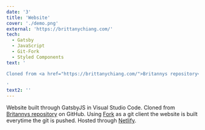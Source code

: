 ```yaml
---
date: '3'
title: 'Website'
cover: './demo.png'
external: 'https://brittanychiang.com/'
tech:
  - Gatsby
  - JavaScript
  - Git-Fork
  - Styled Components
text: '

Cloned from <a href="https://brittanychiang.com/">Britannys repository</a>. Built and coded with GatsbyJs.

'
text2: ''
---
```


Website built through GatsbyJS in Visual Studio Code. Cloned from <a href="https://brittanychiang.com/">Britannys repository</a> on GitHub. Using <a href="https://git-fork.com/">Fork</a> as a git client the website is built everytime the git is pushed. Hosted through <a href="https://netlify.com">Netlify</a>.
